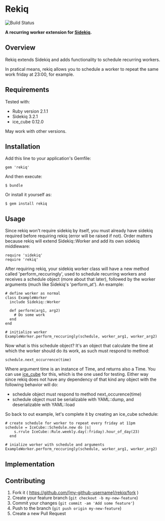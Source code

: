 # Rekiq

![Build Status](https://travis-ci.org/junhanamaki/rekiq.svg?branch=master)

**A recurring worker extension for [Sidekiq](https://github.com/mperham/sidekiq).**

## Overview

Rekiq extends Sidekiq and adds functionality to schedule recurring workers.

In pratical means, rekiq allows you to schedule a worker to repeat the same
work friday at 23:00, for example.

## Requirements

Tested with:

  * Ruby version 2.1.1
  * Sidekiq 3.2.1
  * ice_cube 0.12.0

May work with other versions.

## Installation

Add this line to your application's Gemfile:

    gem 'rekiq'

And then execute:

    $ bundle

Or install it yourself as:

    $ gem install rekiq

## Usage

Since rekiq won't require sidekiq by itself, you must already have sidekiq
required before requiring rekiq (error will be raised if not). Order matters
because rekiq will extend Sidekiq::Worker and add its own sidekiq middleware:

    require 'sidekiq'
    require 'rekiq'

After requiring rekiq, your sidekiq worker class will have a new method called
'perform_reccuringly', used to schedule recurring workers and receives a
schedule object (more about that later), followed by the worker
arguments (much like Sidekiq's 'perform_at'). An example:

    # define worker as normal
    class ExampleWorker
      include Sidekiq::Worker

      def perform(arg1, arg2)
        # Do some work
      end
    end

    # initialize worker
    ExampleWorker.perform_reccuringly(schedule, worker_arg1, worker_arg2)

Now what is this schedule object? It's an object that calculate the time
at which the worker should do its work, as such must respond to method:

    schedule.next_occurrence(time)

Where argument time is an instance of Time, and returns also a Time. You can
use [ice_cube](https://github.com/seejohnrun/ice_cube) for this, which is the
one used for testing. Either way since rekiq does not have any dependency of
that kind any object with the following behavior will do:

  * schedule object must respond to method next_occurence(time)
  * schedule object must be serializable with YAML::dump, and deserializable
    with YAML::load

So back to out example, let's complete it by creating an ice_cube schedule:

    # create schedule for worker to repeat every friday at 11pm
    schedule = IceCube::Schedule.new do |s|
        s.rrule IceCube::Rule.weekly.day(:friday).hour_of_day(23)
      end

    # inialize worker with schedule and arguments
    ExampleWorker.perform_reccuringly(schedule, worker_arg1, worker_arg2)

## Implementation



## Contributing

1. Fork it ( https://github.com/[my-github-username]/rekiq/fork )
2. Create your feature branch (`git checkout -b my-new-feature`)
3. Commit your changes (`git commit -am 'Add some feature'`)
4. Push to the branch (`git push origin my-new-feature`)
5. Create a new Pull Request
